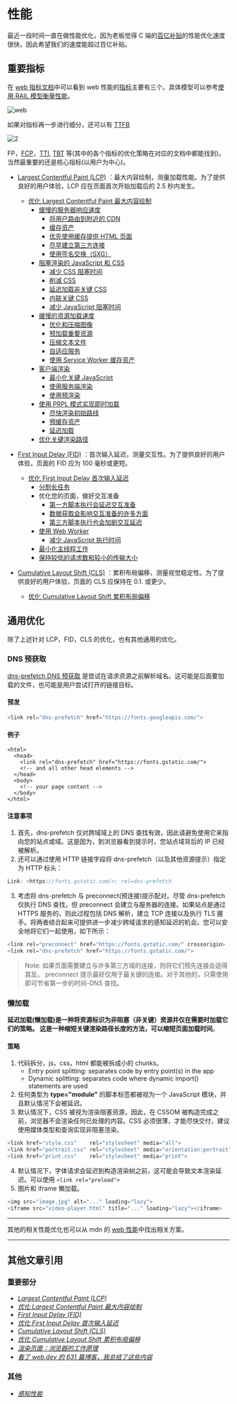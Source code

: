 # 性能

最近一段时间一直在做性能优化，因为老板觉得 C 端的[百亿补贴](https://mobile.yangkeduo.com/brand_activity_subsidy.html?_pdd_fs=1&_pdd_tc=ffffff&_pdd_sbs=1&access_from=home&refer_page_el_sn=1110237&refer_page_name=index&refer_page_id=10002_1645756588351_87u6ynbyh4&refer_page_sn=10002)的性能优化速度很快，因此希望我们的速度能超过百亿补贴。

## 重要指标

在 [web 指标文档](https://web.dev/vitals/)中可以看到 web 性能的[指标](https://web.dev/user-centric-performance-metrics/#how-metrics-are-measured)主要有三个。具体模型可以参考[使用 RAIL 模型衡量性能](https://web.dev/rail/#chrome-devtools)。

![web](./Image/performance/web.png)

如果对指标再一步进行细分，还可以有 [TTFB](https://web.dev/ttfb/)

![2](./Image/performance/web2.png)

FP，[FCP](https://web.dev/i18n/zh/fcp/)，[TTI](https://web.dev/tti/), [TBT](https://web.dev/tbt/) 等(其中的各个指标的优化策略在对应的文档中都能找到)。当然最重要的还是核心指标(以用户为中心)。

- [Largest Contentful Paint (LCP)](https://web.dev/lcp/) ：最大内容绘制，测量加载性能。为了提供良好的用户体验，LCP 应在页面首次开始加载后的 2.5 秒内发生。

  - [优化 Largest Contentful Paint 最大内容绘制](https://web.dev/optimize-lcp/)
    - [缓慢的服务器响应速度](https://web.dev/optimize-lcp/#slow-servers)
      - [将用户路由到附近的 CDN](https://web.dev/optimize-lcp/#cdn)
      - [缓存资产](https://web.dev/optimize-lcp/#-2)
      - [优先使用缓存提供 HTML 页面](https://web.dev/optimize-lcp/#html)
      - [尽早建立第三方连接](https://web.dev/optimize-lcp/#-3)
      - [使用签名交换（SXG）](https://web.dev/optimize-lcp/#sxg)
    - [阻塞渲染的 JavaScript 和 CSS](https://web.dev/optimize-lcp/#render-blocking-resources)
      - [减少 CSS 阻塞时间](https://web.dev/optimize-lcp/#css)
      - [削减 CSS](https://web.dev/optimize-lcp/#css-2)
      - [延迟加载非关键 CSS](https://web.dev/optimize-lcp/#css-3)
      - [内联关键 CSS](https://web.dev/optimize-lcp/#css-4)
      - [减少 JavaScript 阻塞时间](https://web.dev/optimize-lcp/#javascript)
    - [缓慢的资源加载速度](https://web.dev/optimize-lcp/#slow-resource-load-times)
      - [优化和压缩图像](https://web.dev/optimize-lcp/#-4)
      - [预加载重要资源](https://web.dev/optimize-lcp/#-5)
      - [压缩文本文件](https://web.dev/optimize-lcp/#-6)
      - [自适应服务](https://web.dev/optimize-lcp/#-7)
      - [使用 Service Worker 缓存资产](https://web.dev/optimize-lcp/#service-worker)
    - [客户端渲染](https://web.dev/optimize-lcp/#client-side-rendering)
      - [最小化关键 JavaScript](https://web.dev/optimize-lcp/#javascript-2)
      - [使用服务端渲染](https://web.dev/optimize-lcp/#-8)
      - [使用预渲染](https://web.dev/optimize-lcp/#-9)
    - [使用 PRPL 模式实现即时加载](https://web.dev/apply-instant-loading-with-prpl/)
      - [尽快渲染初始路线](https://web.dev/apply-instant-loading-with-prpl/#-2)
      - [预缓存资产](https://web.dev/apply-instant-loading-with-prpl/#-3)
      - [延迟加载](https://web.dev/apply-instant-loading-with-prpl/#-4)
    - [优化关键渲染路径](https://developers.google.com/web/fundamentals/performance/critical-rendering-path/)

- [First Input Delay (FID)](https://web.dev/fid/) ：首次输入延迟，测量交互性。为了提供良好的用户体验，页面的 FID 应为 100 毫秒或更短。

  - [优化 First Input Delay 首次输入延迟](https://web.dev/optimize-fid/)
    - [分割长任务](https://web.dev/optimize-fid/#long-tasks)
    - 优化您的页面，做好交互准备
      - [第一方脚本执行会延迟交互准备](https://web.dev/optimize-fid/#-2)
      - [数据获取会影响交互准备的许多方面](https://web.dev/optimize-fid/#-3)
      - [第三方脚本执行也会加剧交互延迟](https://web.dev/optimize-fid/#-4)
    - [使用 Web Worker](https://web.dev/optimize-fid/#web-worker)
      - [减少 JavaScript 执行时间](https://web.dev/optimize-fid/#reduce-javascript-execution)
    - [最小化主线程工作](https://web.dev/mainthread-work-breakdown/)
    - [保持较低的请求数和较小的传输大小](https://web.dev/resource-summary/)

- [Cumulative Layout Shift (CLS)](https://web.dev/cls/) ：累积布局偏移，测量视觉稳定性。为了提供良好的用户体验，页面的 CLS 应保持在 0.1. 或更少。

  - [优化 Cumulative Layout Shift 累积布局偏移](https://web.dev/optimize-cls/)

## 通用优化

除了上述针对 LCP，FID，CLS 的优化，也有其他通用的优化。

### DNS 预获取

[dns-prefetch DNS 预获取](https://developer.mozilla.org/zh-CN/docs/Web/Performance/dns-prefetch) 是尝试在请求资源之前解析域名。这可能是后面要加载的文件，也可能是用户尝试打开的链接目标。

#### 预发

```ts
<link rel="dns-prefetch" href="https://fonts.googleapis.com/">
```

#### 例子

```tsx
<html>
  <head>
    <link rel="dns-prefetch" href="https://fonts.gstatic.com/">
    <!-- and all other head elements -->
  </head>
  <body>
    <!-- your page content -->
  </body>
</html>
```

#### 注意事项

1. 首先，dns-prefetch 仅对跨域域上的 DNS 查找有效，因此请避免使用它来指向您的站点或域。这是因为，到浏览器看到提示时，您站点域背后的 IP 已经被解析。
2. 还可以通过使用 HTTP 链接字段将 dns-prefetch（以及其他资源提示）指定为 HTTP 标头：

```ts
Link: <https://fonts.gstatic.com/>; rel=dns-prefetch
```

3. 考虑将 dns-prefetch 与 preconnect(预连接)提示配对。尽管 dns-prefetch 仅执行 DNS 查找，但 preconnect 会建立与服务器的连接。如果站点是通过 HTTPS 服务的，则此过程包括 DNS 解析，建立 TCP 连接以及执行 TLS 握手。将两者结合起来可提供进一步减少跨域请求的感知延迟的机会。您可以安全地将它们一起使用，如下所示：

```ts
<link rel="preconnect" href="https://fonts.gstatic.com/" crossorigin>
<link rel="dns-prefetch" href="https://fonts.gstatic.com/">
```

> Note: 如果页面需要建立与许多第三方域的连接，则将它们预先连接会适得其反。 preconnect 提示最好仅用于最关键的连接。对于其他的，只需使用 <link rel="dns-prefetch"> 即可节省第一步的时间-DNS 查找。

### 懒加载

**延迟加载(懒加载)**是一种将资源标识为非阻塞（非关键）资源并仅在需要时加载它们的策略。 这是一种缩短关键渲染路径长度的方法，可以**缩短页面加载时间**。

#### 策略

1. 代码拆分，js，css，html 都能被拆成小的 chunks。
   - Entry point splitting: separates code by entry point(s) in the app
   - Dynamic splitting: separates code where dynamic import() statements are used
2. 任何类型为 **type="module"** 的脚本标签都被视为一个 JavaScript 模块，并且默认情况下会被延迟。
3. 默认情况下，CSS 被视为渲染阻塞资源，因此，在 CSSOM 被构造完成之前，浏览器不会渲染任何已处理的内容。CSS 必须很薄，才能尽快交付，建议使用媒体类型和查询实现非阻塞渲染。

```ts
<link href="style.css"    rel="stylesheet" media="all">
<link href="portrait.css" rel="stylesheet" media="orientation:portrait">
<link href="print.css"    rel="stylesheet" media="print">
```

4. 默认情况下，字体请求会延迟到构造渲染树之前，这可能会导致文本渲染延迟。可以使用 `<link rel="preload">`
5. 图片和 iframe 懒加载。

```ts
<img src="image.jpg" alt="..." loading="lazy">
<iframe src="video-player.html" title="..." loading="lazy"></iframe>
```

---

其他的相关性能优化也可以从 mdn 的 [web 性能](https://developer.mozilla.org/zh-CN/docs/Web/Performance)中找出相关方案。

---

## 其他文章引用

### 重要部分

- _[Largest Contentful Paint (LCP)](https://web.dev/lcp/)_
- _[优化 Largest Contentful Paint 最大内容绘制](https://web.dev/optimize-lcp/)_
- _[First Input Delay (FID)](https://web.dev/fid/)_
- _[优化 First Input Delay 首次输入延迟](https://web.dev/optimize-fid/)_
- _[Cumulative Layout Shift (CLS)](https://web.dev/cls/)_
- _[优化 Cumulative Layout Shift 累积布局偏移](https://web.dev/optimize-cls/)_
- _[渲染页面：浏览器的工作原理](https://developer.mozilla.org/zh-CN/docs/Web/Performance/How_browsers_work)_
- _[看了 web.dev 的 631 篇博客，我总结了这些内容](https://zhuanlan.zhihu.com/p/538956390)_

### 其他

- _[感知性能](https://developer.mozilla.org/zh-CN/docs/Learn/Performance/perceived_performance)_
